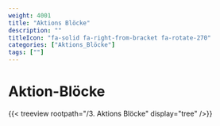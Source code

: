 ```yaml
---
weight: 4001
title: "Aktions Blöcke"
description: ""
titleIcon: "fa-solid fa-right-from-bracket fa-rotate-270"
categories: ["Aktions_Blöcke"]
tags: [""]
---
```


# Aktion-Blöcke

{{< treeview
    rootpath="/3. Aktions Blöcke"
    display="tree"
/>}}